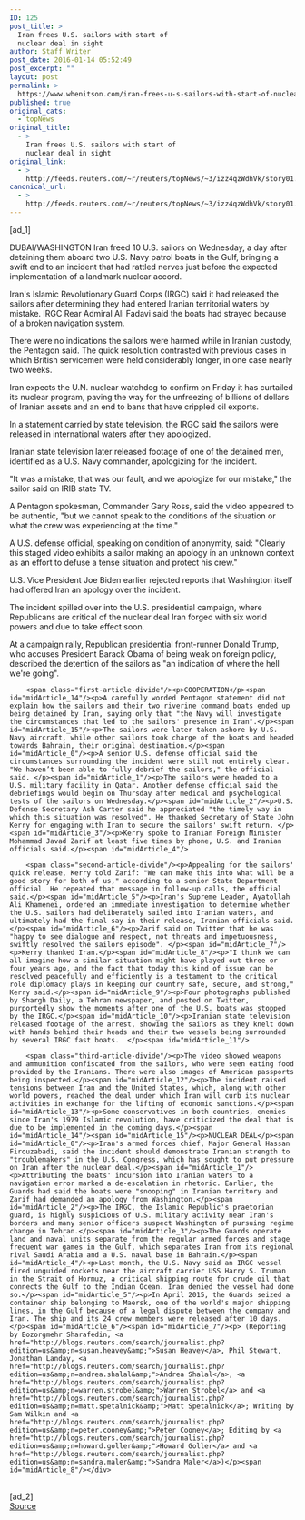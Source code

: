 ```yaml
---
ID: 125
post_title: >
  Iran frees U.S. sailors with start of
  nuclear deal in sight
author: Staff Writer
post_date: 2016-01-14 05:52:49
post_excerpt: ""
layout: post
permalink: >
  https://www.whenitson.com/iran-frees-u-s-sailors-with-start-of-nuclear-deal-in-sight/
published: true
original_cats:
  - topNews
original_title:
  - >
    Iran frees U.S. sailors with start of
    nuclear deal in sight
original_link:
  - >
    http://feeds.reuters.com/~r/reuters/topNews/~3/izz4qzWdhVk/story01.htm
canonical_url:
  - >
    http://feeds.reuters.com/~r/reuters/topNews/~3/izz4qzWdhVk/story01.htm
---
```

 [ad_1]
<br><div id="articleText">
<span id="midArticle_start"/>

<span id="midArticle_0"/><span class="focusParagraph" readability="6"><p><span class="articleLocation">DUBAI/WASHINGTON</span> Iran freed 10 U.S. sailors on Wednesday, a day after detaining them aboard two U.S. Navy patrol boats in the Gulf, bringing a swift end to an incident that had rattled nerves just before the expected implementation of a landmark nuclear accord.</p></span><span id="midArticle_1"/><p>Iran's Islamic Revolutionary Guard Corps (IRGC) said it had released the sailors after determining they had entered Iranian territorial waters by mistake. IRGC Rear Admiral Ali Fadavi said  the boats had strayed because of a broken navigation system.</p><span id="midArticle_2"/><p>There were no indications the sailors were harmed while in Iranian custody, the Pentagon said. The quick resolution contrasted with previous cases in which British servicemen were held considerably longer, in one case nearly two weeks.</p><span id="midArticle_3"/><p>Iran expects the U.N. nuclear watchdog to confirm on Friday it has curtailed its nuclear program, paving the way for the unfreezing of billions of dollars of Iranian assets and an end to bans that have crippled oil exports.</p><span id="midArticle_4"/><p>In a statement carried by state television, the IRGC said the sailors were released in international waters after they apologized. </p><span id="midArticle_5"/><p>Iranian state television later released footage of one of the detained men, identified as a U.S. Navy commander, apologizing for the incident.</p><span id="midArticle_6"/><p>"It was a mistake, that was our fault, and we apologize for our mistake," the sailor said on IRIB state TV.</p><span id="midArticle_7"/><p>A Pentagon spokesman, Commander Gary Ross, said the video appeared to be authentic, "but we cannot speak to the conditions of the situation or what the crew was experiencing at the time."</p><span id="midArticle_8"/><p>A U.S. defense official, speaking on condition of anonymity, said: "Clearly this staged video exhibits a sailor making an apology in an unknown context as an effort to defuse a tense situation and protect his crew."</p><span id="midArticle_9"/><p>U.S. Vice President Joe Biden earlier rejected reports that Washington itself had offered Iran an apology over the incident.</p><span id="midArticle_10"/><p>The incident spilled over into the U.S. presidential campaign, where Republicans are critical of the nuclear deal Iran forged with six world powers and due to take effect soon.</p><span id="midArticle_11"/><p>At a campaign rally, Republican presidential front-runner Donald Trump, who accuses President Barack Obama of being weak on foreign policy, described the detention of the sailors as "an indication of where the hell we're going".</p><span id="midArticle_12"/><span id="midArticle_13"/>
        
        <span class="first-article-divide"/><p>COOPERATION</p><span id="midArticle_14"/><p>A carefully worded Pentagon statement did not explain how the sailors and their two riverine command boats ended up being detained by Iran, saying only that "the Navy will investigate the circumstances that led to the sailors' presence in Iran".</p><span id="midArticle_15"/><p>The sailors were later taken ashore by U.S. Navy aircraft, while other sailors took charge of the boats and headed towards Bahrain, their original destination.</p><span id="midArticle_0"/><p>A senior U.S. defense official said the circumstances surrounding the incident were still not entirely clear. "We haven’t been able to fully debrief the sailors," the official said. </p><span id="midArticle_1"/><p>The sailors were headed to a U.S. military facility in Qatar. Another defense official said the debriefings would begin on Thursday after medical and psychological tests of the sailors on Wednesday.</p><span id="midArticle_2"/><p>U.S. Defense Secretary Ash Carter said he appreciated "the timely way in which this situation was resolved". He thanked Secretary of State John Kerry for engaging with Iran to secure the sailors' swift return. </p><span id="midArticle_3"/><p>Kerry spoke to Iranian Foreign Minister Mohammad Javad Zarif at least five times by phone, U.S. and Iranian officials said.</p><span id="midArticle_4"/>
        
        <span class="second-article-divide"/><p>Appealing for the sailors' quick release, Kerry told Zarif: "We can make this into what will be a good story for both of us," according to a senior State Department official. He repeated that message in follow-up calls, the official said.</p><span id="midArticle_5"/><p>Iran's Supreme Leader, Ayatollah Ali Khamenei, ordered an immediate investigation to determine whether the U.S. sailors had deliberately sailed into Iranian waters, and ultimately had the final say in their release, Iranian officials said.</p><span id="midArticle_6"/><p>Zarif said on Twitter that he was "happy to see dialogue and respect, not threats and impetuousness, swiftly resolved the sailors episode". </p><span id="midArticle_7"/><p>Kerry thanked Iran.</p><span id="midArticle_8"/><p>"I think we can all imagine how a similar situation might have played out three or four years ago, and the fact that today this kind of issue can be resolved peacefully and efficiently is a testament to the critical role diplomacy plays in keeping our country safe, secure, and strong," Kerry said.</p><span id="midArticle_9"/><p>Four photographs published by Shargh Daily, a Tehran newspaper, and posted on Twitter, purportedly show the moments after one of the U.S. boats was stopped by the IRGC.</p><span id="midArticle_10"/><p>Iranian state television released footage of the arrest, showing the sailors as they knelt down with hands behind their heads and their two vessels being surrounded by several IRGC fast boats.  </p><span id="midArticle_11"/>
        
        <span class="third-article-divide"/><p>The video showed weapons and ammunition confiscated from the sailors, who were seen eating food provided by the Iranians. There were also images of American passports being inspected.</p><span id="midArticle_12"/><p>The incident raised tensions between Iran and the United States, which, along with other world powers, reached the deal under which Iran will curb its nuclear activities in exchange for the lifting of economic sanctions.</p><span id="midArticle_13"/><p>Some conservatives in both countries, enemies since Iran's 1979 Islamic revolution, have criticized the deal that is due to be implemented in the coming days.</p><span id="midArticle_14"/><span id="midArticle_15"/><p>NUCLEAR DEAL</p><span id="midArticle_0"/><p>Iran's armed forces chief, Major General Hassan Firouzabadi, said the incident should demonstrate Iranian strength to "troublemakers" in the U.S. Congress, which has sought to put pressure on Iran after the nuclear deal.</p><span id="midArticle_1"/><p>Attributing the boats' incursion into Iranian waters to a navigation error marked a de-escalation in rhetoric. Earlier, the Guards had said the boats were "snooping" in Iranian territory and Zarif had demanded an apology from Washington.</p><span id="midArticle_2"/><p>The IRGC, the Islamic Republic's praetorian guard, is highly suspicious of U.S. military activity near Iran's borders and many senior officers suspect Washington of pursuing regime change in Tehran.</p><span id="midArticle_3"/><p>The Guards operate land and naval units separate from the regular armed forces and stage frequent war games in the Gulf, which separates Iran from its regional rival Saudi Arabia and a U.S. naval base in Bahrain.</p><span id="midArticle_4"/><p>Last month, the U.S. Navy said an IRGC vessel fired unguided rockets near the aircraft carrier USS Harry S. Truman in the Strait of Hormuz, a critical shipping route for crude oil that connects the Gulf to the Indian Ocean. Iran denied the vessel had done so.</p><span id="midArticle_5"/><p>In April 2015, the Guards seized a container ship belonging to Maersk, one of the world's major shipping lines, in the Gulf because of a legal dispute between the company and Iran. The ship and its 24 crew members were released after 10 days.</p><span id="midArticle_6"/><span id="midArticle_7"/><p> (Reporting by Bozorgmehr Sharafedin, <a href="http://blogs.reuters.com/search/journalist.php?edition=us&amp;n=susan.heavey&amp;">Susan Heavey</a>, Phil Stewart, Jonathan Landay, <a href="http://blogs.reuters.com/search/journalist.php?edition=us&amp;n=andrea.shalal&amp;">Andrea Shalal</a>, <a href="http://blogs.reuters.com/search/journalist.php?edition=us&amp;n=warren.strobel&amp;">Warren Strobel</a> and <a href="http://blogs.reuters.com/search/journalist.php?edition=us&amp;n=matt.spetalnick&amp;">Matt Spetalnick</a>; Writing by Sam Wilkin and <a href="http://blogs.reuters.com/search/journalist.php?edition=us&amp;n=peter.cooney&amp;">Peter Cooney</a>; Editing by <a href="http://blogs.reuters.com/search/journalist.php?edition=us&amp;n=howard.goller&amp;">Howard Goller</a> and <a href="http://blogs.reuters.com/search/journalist.php?edition=us&amp;n=sandra.maler&amp;">Sandra Maler</a>)</p><span id="midArticle_8"/></div>
<br>[ad_2]
<br><a href="http://feeds.reuters.com/~r/reuters/topNews/~3/izz4qzWdhVk/story01.htm">Source </a>